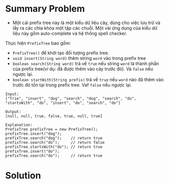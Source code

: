 # Summary Problem

- Một cái prefix tree này là một kiểu dữ liệu cây, dùng cho việc lưu trữ và lấy ra các chìa khóa một tập các chuỗi. Một vài ứng dụng của kiểu dữ liệu này gồm auto-complete và hệ thống spell checker.

Thực hiện `PrefixTree` bao gồm:

- `PrefixTree()` để khởi tạo đối tượng prefix tree.
- `void insert(String word)` thêm string `word` vào trong prefix tree
- `boolean search(String word)` trả về `true` nếu string `word` là thành phần của prefix tree(ví dụ: đã được thêm vào cây trước đó). Và `false` nếu ngược lại.
- `boolean startWith(String prefix)` trả về `true` nếu `word` nào đã thêm vào trước đó tồn tại trong prefix tree. Vaf `false` nếu ngược lại.

```
Input:
["Trie", "insert", "dog", "search", "dog", "search", "do", "startsWith", "do", "insert", "do", "search", "do"]

Output:
[null, null, true, false, true, null, true]

Explanation:
PrefixTree prefixTree = new PrefixTree();
prefixTree.insert("dog");
prefixTree.search("dog");    // return true
prefixTree.search("do");     // return false
prefixTree.startsWith("do"); // return true
prefixTree.insert("do");
prefixTree.search("do");     // return true

```

# Solution
